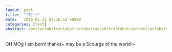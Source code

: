 ```yaml
---
layout: post
title:  "[7]~!"
date:   2016-01-12 07:16:51 +0800
categories: [test]
abstract: abstractabstractabstractabstractabstractabstractabstractabstractabstract
---
```


OH MOg
I am born! thanks~ may be a Scourge of the world～
